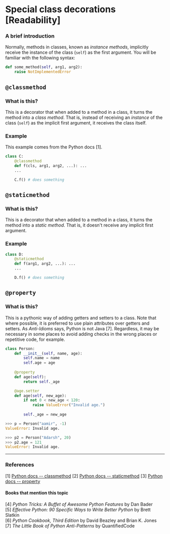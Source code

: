 # Special class decorations [Readability]

### A brief introduction
Normally, methods in classes, known as *instance methods*, implicitly receive the instance of the class (`self`) as the first argument. You will be familiar with the following syntax:

```py
def some_method(self, arg1, arg2):
    raise NotImplementedError
```

## `@classmethod`
### What is this?
This is a decorator that when added to a method in a class, it turns the method into a *class method*. That is, instead of receiving an *instance* of the class (`self`) as the implicit first argument, it receives the class itself.

### Example
This example comes from the Python docs [1].

```py
class C:
    @classmethod
    def f(cls, arg1, arg2, ...): ...
    ...

    C.f() # does something
```

## `@staticmethod`
### What is this?
This is a decorator that when added to a method in a class, it turns the method into a *static method*. That is, it doesn't receive any implicit first argument.

### Example
```py
class D:
    @staticmethod
    def f(arg1, arg2, ...): ...
    ...

    D.f() # does something
```

## `@property`
### What is this?
This is a pythonic way of adding getters and setters to a class. Note that where possible, it is preferred to use plain attributes over getters and setters. As *Anti-Idioms* says, Python is not Java [7]. Regardless, it may be necessary in some places to avoid adding checks in the wrong places or repetitive code, for example.

```py
class Person:
    def __init__(self, name, age):
        self.name = name
        self.age = age
        
    @property
    def age(self):
        return self._age

    @age.setter
    def age(self, new_age):
        if not 0 < new_age < 120:
            raise ValueError("Invalid age.")
        
        self._age = new_age

>>> p = Person("aamir", -1)
ValueError: Invalid age.

>>> p2 = Person("Adarsh", 20)
>>> p2.age = 121
ValueError: Invalid age.    
```

---

### References
[1] [Python docs -- classmethod](https://docs.python.org/3/library/functions.html#classmethod)
[2] [Python docs -- staticmethod](https://docs.python.org/3/library/functions.html#staticmethod)
[3] [Python docs -- property](https://docs.python.org/3/library/functions.html#property)

#### Books that mention this topic
[4] *Python Tricks: A Buffet of Awesome Python Features* by Dan Bader  
[5] *Effective Python: 90 Specific Ways to Write Better Python* by Brett Slatkin  
[6] *Python Cookbook, Third Edition* by David Beazley and Brian K. Jones    
[7] *The Little Book of Python Anti-Patterns* by QuantifiedCode  